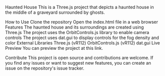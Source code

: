 Haunted House
This is a Three.js project that depicts a haunted house in the middle of a graveyard surrounded by ghosts.

How to Use
Clone the repository
Open the index.html file in a web browser
Features
The haunted house and its surroundings are created using Three.js
The project uses the OrbitControls.js library to enable camera controls
The project uses dat.gui to display controls for the fog density and color
External Libraries
Three.js (vR112)
OrbitControls.js (vR112)
dat.gui
Live Preview
You can preview the project at this link.

Contribute
This project is open source and contributions are welcome. If you find any issues or want to suggest new features, you can create an issue on the repository's issue tracker.
